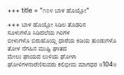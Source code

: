 +++
title = "೧೦೪ ಬಾಳ ಹೊಯ್ಲೋ"

+++
ಬಾಳ ಹೊಯ್ಲೋ ಸಿಡಿಲ ತೊಡರಿನ  
ಸೂಳುಗಳೊ ಸಿಡಿದಲೆಯ ಗಿರಿಗಳ  
ಬೀಳುಗಳೊ ಬಿರುಹೊಯ್ಲ ಧಾರೆಯ ಕಿಡಿಯ ತುಂಡುಗಳೊ  
ತೋಳ ನೆಗಹಿನ ಮುಷ್ಟಿ ಘಾತದ  
ಮೇಲು ಘಾಯದ ಲುಳಿಯ ಘೋಳಾ  
ಘೋಳಿಗಳನಾರೆಣಿಸುವರು ಕಲಿಭೀಮ ಮಾಗಧರ      ॥104॥